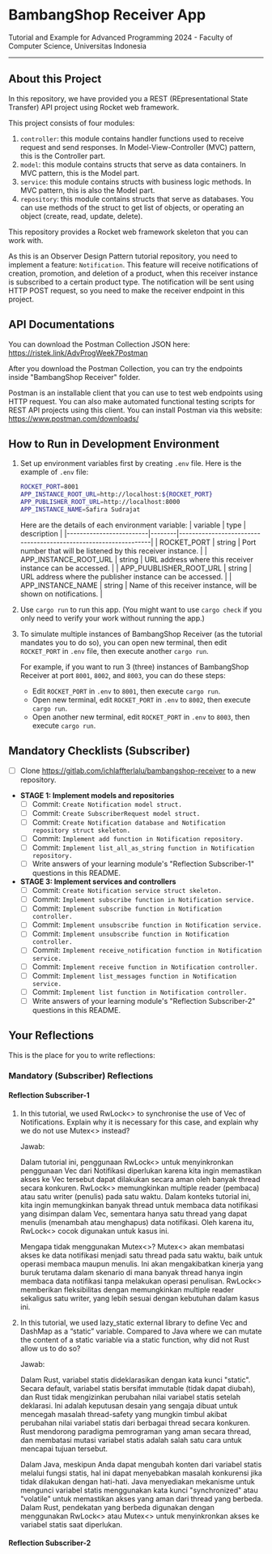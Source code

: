 # BambangShop Receiver App
Tutorial and Example for Advanced Programming 2024 - Faculty of Computer Science, Universitas Indonesia

---

## About this Project
In this repository, we have provided you a REST (REpresentational State Transfer) API project using Rocket web framework.

This project consists of four modules:
1.  `controller`: this module contains handler functions used to receive request and send responses.
    In Model-View-Controller (MVC) pattern, this is the Controller part.
2.  `model`: this module contains structs that serve as data containers.
    In MVC pattern, this is the Model part.
3.  `service`: this module contains structs with business logic methods.
    In MVC pattern, this is also the Model part.
4.  `repository`: this module contains structs that serve as databases.
    You can use methods of the struct to get list of objects, or operating an object (create, read, update, delete).

This repository provides a Rocket web framework skeleton that you can work with.

As this is an Observer Design Pattern tutorial repository, you need to implement a feature: `Notification`.
This feature will receive notifications of creation, promotion, and deletion of a product, when this receiver instance is subscribed to a certain product type.
The notification will be sent using HTTP POST request, so you need to make the receiver endpoint in this project.

## API Documentations

You can download the Postman Collection JSON here: https://ristek.link/AdvProgWeek7Postman

After you download the Postman Collection, you can try the endpoints inside "BambangShop Receiver" folder.

Postman is an installable client that you can use to test web endpoints using HTTP request.
You can also make automated functional testing scripts for REST API projects using this client.
You can install Postman via this website: https://www.postman.com/downloads/

## How to Run in Development Environment
1.  Set up environment variables first by creating `.env` file.
    Here is the example of `.env` file:
    ```bash
    ROCKET_PORT=8001
    APP_INSTANCE_ROOT_URL=http://localhost:${ROCKET_PORT}
    APP_PUBLISHER_ROOT_URL=http://localhost:8000
    APP_INSTANCE_NAME=Safira Sudrajat
    ```
    Here are the details of each environment variable:
    | variable                | type   | description                                                     |
    |-------------------------|--------|-----------------------------------------------------------------|
    | ROCKET_PORT             | string | Port number that will be listened by this receiver instance.    |
    | APP_INSTANCE_ROOT_URL   | string | URL address where this receiver instance can be accessed.       |
    | APP_PUUBLISHER_ROOT_URL | string | URL address where the publisher instance can be accessed.       |
    | APP_INSTANCE_NAME       | string | Name of this receiver instance, will be shown on notifications. |
2.  Use `cargo run` to run this app.
    (You might want to use `cargo check` if you only need to verify your work without running the app.)
3.  To simulate multiple instances of BambangShop Receiver (as the tutorial mandates you to do so),
    you can open new terminal, then edit `ROCKET_PORT` in `.env` file, then execute another `cargo run`.

    For example, if you want to run 3 (three) instances of BambangShop Receiver at port `8001`, `8002`, and `8003`, you can do these steps:
    -   Edit `ROCKET_PORT` in `.env` to `8001`, then execute `cargo run`.
    -   Open new terminal, edit `ROCKET_PORT` in `.env` to `8002`, then execute `cargo run`.
    -   Open another new terminal, edit `ROCKET_PORT` in `.env` to `8003`, then execute `cargo run`.

## Mandatory Checklists (Subscriber)
-   [ ] Clone https://gitlab.com/ichlaffterlalu/bambangshop-receiver to a new repository.
-   **STAGE 1: Implement models and repositories**
    -   [ ] Commit: `Create Notification model struct.`
    -   [ ] Commit: `Create SubscriberRequest model struct.`
    -   [ ] Commit: `Create Notification database and Notification repository struct skeleton.`
    -   [ ] Commit: `Implement add function in Notification repository.`
    -   [ ] Commit: `Implement list_all_as_string function in Notification repository.`
    -   [ ] Write answers of your learning module's "Reflection Subscriber-1" questions in this README.
-   **STAGE 3: Implement services and controllers**
    -   [ ] Commit: `Create Notification service struct skeleton.`
    -   [ ] Commit: `Implement subscribe function in Notification service.`
    -   [ ] Commit: `Implement subscribe function in Notification controller.`
    -   [ ] Commit: `Implement unsubscribe function in Notification service.`
    -   [ ] Commit: `Implement unsubscribe function in Notification controller.`
    -   [ ] Commit: `Implement receive_notification function in Notification service.`
    -   [ ] Commit: `Implement receive function in Notification controller.`
    -   [ ] Commit: `Implement list_messages function in Notification service.`
    -   [ ] Commit: `Implement list function in Notification controller.`
    -   [ ] Write answers of your learning module's "Reflection Subscriber-2" questions in this README.

## Your Reflections
This is the place for you to write reflections:

### Mandatory (Subscriber) Reflections

#### Reflection Subscriber-1

1. In this tutorial, we used RwLock<> to synchronise the use of Vec of Notifications. Explain why it is necessary for this case, and explain why we do not use Mutex<> instead?

    Jawab:

    Dalam tutorial ini, penggunaan RwLock<> untuk menyinkronkan penggunaan Vec dari Notifikasi diperlukan karena kita ingin memastikan akses ke Vec tersebut dapat dilakukan secara aman oleh banyak thread secara konkuren. RwLock<> memungkinkan multiple reader (pembaca) atau satu writer (penulis) pada satu waktu. Dalam konteks tutorial ini, kita ingin memungkinkan banyak thread untuk membaca data notifikasi yang disimpan dalam Vec, sementara hanya satu thread yang dapat menulis (menambah atau menghapus) data notifikasi. Oleh karena itu, RwLock<> cocok digunakan untuk kasus ini.

    Mengapa tidak menggunakan Mutex<>? Mutex<> akan membatasi akses ke data notifikasi menjadi satu thread pada satu waktu, baik untuk operasi membaca maupun menulis. Ini akan mengakibatkan kinerja yang buruk terutama dalam skenario di mana banyak thread hanya ingin membaca data notifikasi tanpa melakukan operasi penulisan. RwLock<> memberikan fleksibilitas dengan memungkinkan multiple reader sekaligus satu writer, yang lebih sesuai dengan kebutuhan dalam kasus ini.

2. In this tutorial, we used lazy_static external library to define Vec and DashMap as a “static” variable. Compared to Java where we can mutate the content of a static variable via a static function, why did not Rust allow us to do so?

    Jawab:

    Dalam Rust, variabel statis dideklarasikan dengan kata kunci "static". Secara default, variabel statis bersifat immutable (tidak dapat diubah), dan Rust tidak mengizinkan perubahan nilai variabel statis setelah deklarasi. Ini adalah keputusan desain yang sengaja dibuat untuk mencegah masalah thread-safety yang mungkin timbul akibat perubahan nilai variabel statis dari berbagai thread secara konkuren. Rust mendorong paradigma pemrograman yang aman secara thread, dan membatasi mutasi variabel statis adalah salah satu cara untuk mencapai tujuan tersebut.

    Dalam Java, meskipun Anda dapat mengubah konten dari variabel statis melalui fungsi statis, hal ini dapat menyebabkan masalah konkurensi jika tidak dilakukan dengan hati-hati. Java menyediakan mekanisme untuk mengunci variabel statis menggunakan kata kunci "synchronized" atau "volatile" untuk memastikan akses yang aman dari thread yang berbeda. Dalam Rust, pendekatan yang berbeda digunakan dengan menggunakan RwLock<> atau Mutex<> untuk menyinkronkan akses ke variabel statis saat diperlukan.

#### Reflection Subscriber-2
